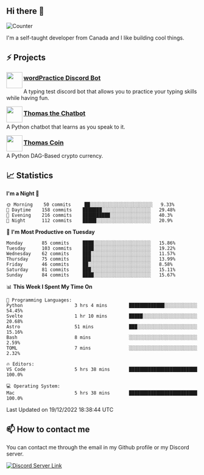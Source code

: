 <h2>Hi there 👋</h2>

![Counter](https://komarev.com/ghpvc/?username=principle105)

<p>I'm a self-taught developer from Canada and I like building cool things.</p>

<h2>⚡ Projects</h2>

<img align="left" src="https://i.imgur.com/BIzs17V.png" width="42" height="42" />
<h3><a target="_blank" href="https://discord.com/application-directory/743183681182498906">wordPractice Discord Bot</a></h3>
<p>A typing test discord bot that allows you to practice your typing skills while having fun.</p>

<img align="left" src="https://i.imgur.com/hA9YF2s.png" width="42" height="42" />
<h3><a href="https://github.com/principle105/thomasthechatbot">Thomas the Chatbot</a></h3>
<p>A Python chatbot that learns as you speak to it.</p>

<img align="left" src="https://i.imgur.com/4FdQpgN.png" width="42" height="42" />
<h3><a href="https://github.com/principle105/thomas-coin">Thomas Coin</a></h3>
<p>A Python DAG-Based crypto currency.</p>

<h2>📈 Statistics</h2>

<!--START_SECTION:waka-->
**I'm a Night 🦉** 

```text
🌞 Morning    50 commits     ██░░░░░░░░░░░░░░░░░░░░░░░   9.33% 
🌆 Daytime    158 commits    ███████░░░░░░░░░░░░░░░░░░   29.48% 
🌃 Evening    216 commits    ██████████░░░░░░░░░░░░░░░   40.3% 
🌙 Night      112 commits    █████░░░░░░░░░░░░░░░░░░░░   20.9%

```
📅 **I'm Most Productive on Tuesday** 

```text
Monday       85 commits     ████░░░░░░░░░░░░░░░░░░░░░   15.86% 
Tuesday      103 commits    ████░░░░░░░░░░░░░░░░░░░░░   19.22% 
Wednesday    62 commits     ███░░░░░░░░░░░░░░░░░░░░░░   11.57% 
Thursday     75 commits     ███░░░░░░░░░░░░░░░░░░░░░░   13.99% 
Friday       46 commits     ██░░░░░░░░░░░░░░░░░░░░░░░   8.58% 
Saturday     81 commits     ███░░░░░░░░░░░░░░░░░░░░░░   15.11% 
Sunday       84 commits     ████░░░░░░░░░░░░░░░░░░░░░   15.67%

```


📊 **This Week I Spent My Time On** 

```text
💬 Programming Languages: 
Python                   3 hrs 4 mins        █████████████░░░░░░░░░░░░   54.45% 
Svelte                   1 hr 10 mins        █████░░░░░░░░░░░░░░░░░░░░   20.68% 
Astro                    51 mins             ███░░░░░░░░░░░░░░░░░░░░░░   15.16% 
Bash                     8 mins              ░░░░░░░░░░░░░░░░░░░░░░░░░   2.59% 
TOML                     7 mins              ░░░░░░░░░░░░░░░░░░░░░░░░░   2.32%

🔥 Editors: 
VS Code                  5 hrs 38 mins       █████████████████████████   100.0%

💻 Operating System: 
Mac                      5 hrs 38 mins       █████████████████████████   100.0%

```


 Last Updated on 19/12/2022 18:38:44 UTC
<!--END_SECTION:waka-->

<h2>📫 How to contact me</h2>

You can contact me through the email in my Github profile or my Discord server.

[![Discord Server Link](https://dcbadge.vercel.app/api/server/DHnk46C)](https://discord.gg/DHnk46C)

